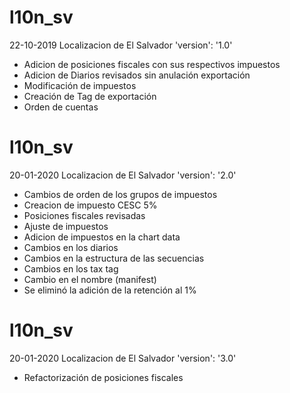 # l10n_sv
22-10-2019
Localizacion de El Salvador
'version': '1.0'
* Adicion de posiciones fiscales con sus respectivos impuestos
* Adicion de Diarios revisados sin anulación exportación
* Modificación de impuestos 
* Creación de Tag de exportación
* Orden de cuentas

# l10n_sv
20-01-2020
Localizacion de El Salvador
'version': '2.0'
* Cambios de orden de los grupos de impuestos
* Creacion de impuesto CESC 5%
* Posiciones fiscales revisadas
* Ajuste de impuestos
* Adicion de impuestos en la chart data
* Cambios en los diarios 
* Cambios en la estructura de las secuencias
* Cambios en los tax tag
* Cambio en el nombre (manifest)
* Se eliminó la adición de la retención al 1%


# l10n_sv
20-01-2020
Localizacion de El Salvador
'version': '3.0'
* Refactorización de posiciones fiscales